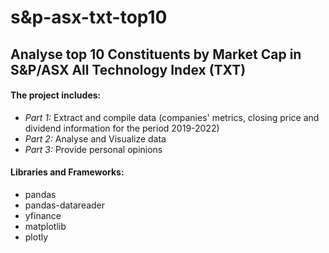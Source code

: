 # s&p-asx-txt-top10
Analyse top 10 Constituents by Market Cap in S&P/ASX All Technology Index (TXT)
---
#### **The project includes:**
- *Part 1:* Extract and compile data (companies' metrics, closing price and dividend information for the period 2019-2022)
- *Part 2:* Analyse and Visualize data
- *Part 3:* Provide personal opinions

#### **Libraries and Frameworks:**
- pandas
- pandas-datareader
- yfinance
- matplotlib
- plotly
